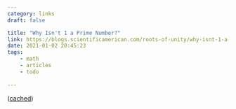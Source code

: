 ```yaml
---
category: links
draft: false

title: "Why Isn't 1 a Prime Number?"
link: https://blogs.scientificamerican.com/roots-of-unity/why-isnt-1-a-prime-number
date: 2021-01-02 20:45:23
tags:
    - math
    - articles
    - todo
    
---
```


([cached](/misc/1/1-not-prime.html))